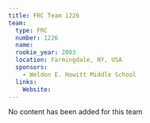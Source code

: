 ```yaml
---
title: FRC Team 1226
team:
  type: FRC
  number: 1226
  name: 
  rookie_year: 2003
  location: Farmingdale, NY, USA
  sponsors:
    - Weldon E. Howitt Middle School
  links:
    Website: 
---
```

No content has been added for this team